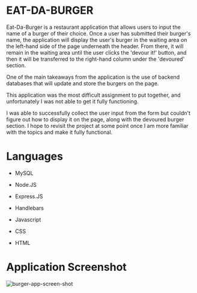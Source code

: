 # EAT-DA-BURGER

Eat-Da-Burger is a restaurant application that allows users to input the name of a burger of their choice. Once a user has submitted their burger's name, the application will display the user's burger in the waiting area on the left-hand side of the page underneath the header. From there, it will remain in the waiting area until the user clicks the 'devour it!' button, and then it will be transferred to the right-hand column under the 'devoured' section.

One of the main takeaways from the application is the use of backend databases that will update and store the burgers on the page.

This application was the most difficult assignment to put together, and unfortunately I was not able to get it fully functioning.

I was able to successfully collect the user input from the form but couldn't figure out how to display it on the page, along with the devoured burger section. I hope to revisit the project at some point once I am more familiar with the topics and make it fully functional.

# Languages 

* MySQL

* Node.JS

* Express.JS

* Handlebars

* Javascript

* CSS

* HTML

# Application Screenshot

![burger-app-screen-shot](https://user-images.githubusercontent.com/66435213/96371953-5d2cbe00-1119-11eb-9ce5-3c0b31f13fcd.png)

